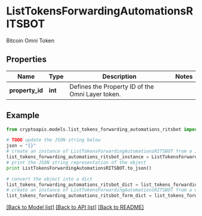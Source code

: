 # ListTokensForwardingAutomationsRITSBOT

Bitcoin Omni Token

## Properties
Name | Type | Description | Notes
------------ | ------------- | ------------- | -------------
**property_id** | **int** | Defines the Property ID of the Omni Layer token. | 

## Example

```python
from cryptoapis.models.list_tokens_forwarding_automations_ritsbot import ListTokensForwardingAutomationsRITSBOT

# TODO update the JSON string below
json = "{}"
# create an instance of ListTokensForwardingAutomationsRITSBOT from a JSON string
list_tokens_forwarding_automations_ritsbot_instance = ListTokensForwardingAutomationsRITSBOT.from_json(json)
# print the JSON string representation of the object
print ListTokensForwardingAutomationsRITSBOT.to_json()

# convert the object into a dict
list_tokens_forwarding_automations_ritsbot_dict = list_tokens_forwarding_automations_ritsbot_instance.to_dict()
# create an instance of ListTokensForwardingAutomationsRITSBOT from a dict
list_tokens_forwarding_automations_ritsbot_form_dict = list_tokens_forwarding_automations_ritsbot.from_dict(list_tokens_forwarding_automations_ritsbot_dict)
```
[[Back to Model list]](../README.md#documentation-for-models) [[Back to API list]](../README.md#documentation-for-api-endpoints) [[Back to README]](../README.md)


